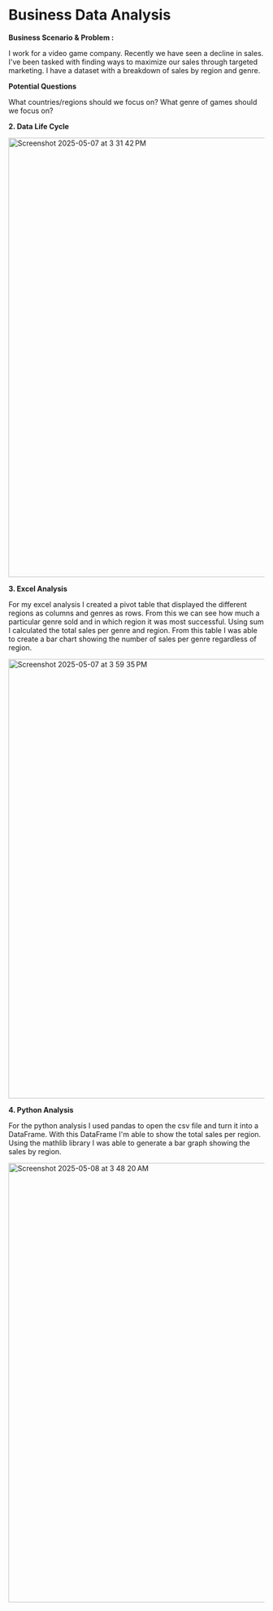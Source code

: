 # Business Data Analysis

**Business Scenario & Problem :**

<p>I work for a video game company. Recently we have seen a decline in sales. I've been 
tasked with finding ways to maximize our sales through targeted marketing. I have a
dataset with a breakdown of sales by region and genre.  <p>

**Potential Questions**
<p>What countries/regions should we focus on? What genre of games should we focus on?<p>

**2. Data Life Cycle** <p><p>
<img width="865" alt="Screenshot 2025-05-07 at 3 31 42 PM" src="https://github.com/user-attachments/assets/408055db-988f-47d7-b433-16f5e7a455f5" />

**3. Excel Analysis**
<p>For my excel analysis I created a pivot table that displayed the different regions as columns
and genres as rows. From this we can see how much a particular genre sold and in which region it was most successful.
Using sum I calculated the total sales per genre and region. From this table I was able to create a bar chart
showing the number of sales per genre regardless of region.</p>
<img width="865" alt="Screenshot 2025-05-07 at 3 59 35 PM" src="https://github.com/user-attachments/assets/4e74b89a-4df7-44cb-bcc7-b1d2afd422cf" />

**4. Python Analysis**
<p>For the python analysis I used pandas to open the csv file and turn it into a DataFrame.
With this DataFrame I'm  able to show the total sales per region. Using the mathlib library I was able to generate a bar graph showing
the sales by region. </p>
<img width="865" alt="Screenshot 2025-05-08 at 3 48 20 AM" src="https://github.com/user-attachments/assets/a8a30ff3-37b4-42fe-8e80-c8fe0fe72c53" />




